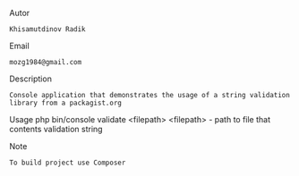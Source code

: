 Autor

	Khisamutdinov Radik

Email

	mozg1984@gmail.com

Description

	Console application that demonstrates the usage of a string validation library from a packagist.org

Usage
	php bin/console validate &lt;filepath&gt;
	&lt;filepath&gt; - path to file that contents validation string

Note

	To build project use Composer